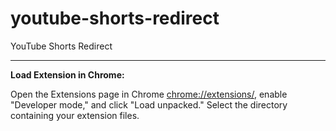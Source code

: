 # youtube-shorts-redirect

YouTube Shorts Redirect

---

**Load Extension in Chrome:**

Open the Extensions page in Chrome [chrome://extensions/](),
enable "Developer mode," and click "Load unpacked."
Select the directory containing your extension files.
